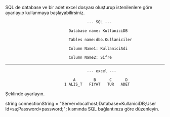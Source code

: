 SQL de database ve bir adet excel dosyası oluşturup istenilenlere göre ayarlayıp kullanmaya başlayabilirsiniz.

                                        --- SQL ---

                                Database name: KullaniciDB

                                Tables name:dbo.Kullaniciler

                                Column Name1: KullaniciAdi

                                Column Name2: Sifre

------------------------------------------------------------------------------------------------------------------------

                                        --- excel ---

                                  A        B      C      D
                              1 ALIS_T   FIYAT   TUR   ADET


Şeklinde ayarlayın.

string connectionString = "Server=localhost;Database=KullaniciDB;User Id=sa;Password=password;";
kısmında SQL bağlantınıza göre düzenleyin.
